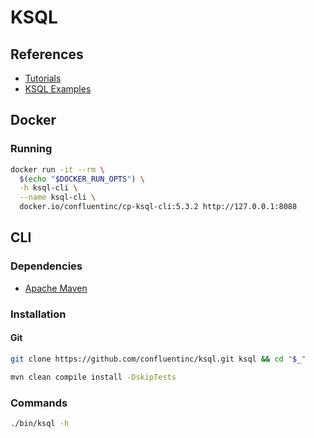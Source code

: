 # KSQL

<!--
https://www.udemy.com/course/kafka-ksql/
https://github.com/Squiggle/kafka-ksql-postgres

https://github.com/bjoernrost/mysql-ksql-etl-demo
https://speakerdeck.com/rmoff/streaming-etl-in-practice-with-postgresql-apache-kafka-and-ksql?slide=24
https://github.com/egen/ksql/blob/master/docker-compose.yml
https://github.com/JimGalasyn/JimGalasyn.github.io/blob/master/docs/installation/server-config/security.md
-->

## References

- [Tutorials](https://github.com/confluentinc/ksql/tree/master/docs-md/tutorials)
- [KSQL Examples](https://github.com/angry-tony/ksql-examples)

## Docker

### Running

```sh
docker run -it --rm \
  $(echo "$DOCKER_RUN_OPTS") \
  -h ksql-cli \
  --name ksql-cli \
  docker.io/confluentinc/cp-ksql-cli:5.3.2 http://127.0.0.1:8088
```

## CLI

### Dependencies

- [Apache Maven](/apache/maven.md)

### Installation

#### Git

```sh
git clone https://github.com/confluentinc/ksql.git ksql && cd "$_"
```

```sh
mvn clean compile install -DskipTests
```

### Commands

```sh
./bin/ksql -h
```
